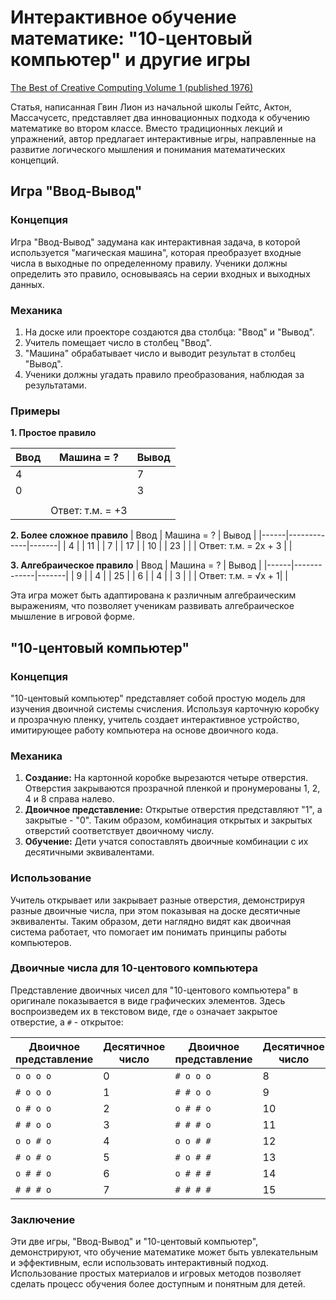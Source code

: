 # Интерактивное обучение математике: "10-центовый компьютер" и другие игры
[The Best of Creative Computing Volume 1 (published 1976)](https://www.atariarchives.org/bcc1/showpage.php?page=189)

Статья, написанная Гвин Лион из начальной школы Гейтс, Актон, Массачусетс, представляет два инновационных подхода к обучению математике во втором классе. Вместо традиционных лекций и упражнений, автор предлагает интерактивные игры, направленные на развитие логического мышления и понимания математических концепций.

## Игра "Ввод-Вывод"

### Концепция
Игра "Ввод-Вывод" задумана как интерактивная задача, в которой используется "магическая машина", которая преобразует входные числа в выходные по определенному правилу. Ученики должны определить это правило, основываясь на серии входных и выходных данных.

### Механика

1.  На доске или проекторе создаются два столбца: "Ввод" и "Вывод".
2.  Учитель помещает число в столбец "Ввод".
3.  "Машина" обрабатывает число и выводит результат в столбец "Вывод".
4.  Ученики должны угадать правило преобразования, наблюдая за результатами.

### Примеры

**1. Простое правило**

| Ввод |  Машина = ? | Вывод |
|------|-------------|-------|
| 4    |             | 7     |
| 0    |             | 3     |
|   |             |   |
|   |  Ответ: т.м. = +3 |   |

**2. Более сложное правило**
| Ввод |  Машина = ? | Вывод |
|------|-------------|-------|
| 4   |              | 11     |
| 7   |              | 17     |
| 10  |              | 23     |
|   |  Ответ: т.м. = 2x + 3 |   |

**3. Алгебраическое правило**
| Ввод |  Машина = ? | Вывод |
|------|-------------|-------|
| 9    |             | 4     |
| 25   |             | 6     |
| 4    |             | 3     |
|   |  Ответ: т.м. = √x + 1|   |

Эта игра может быть адаптирована к различным алгебраическим выражениям, что позволяет ученикам развивать алгебраическое мышление в игровой форме.

## "10-центовый компьютер"

### Концепция
"10-центовый компьютер" представляет собой простую модель для изучения двоичной системы счисления. Используя карточную коробку и прозрачную пленку, учитель создает интерактивное устройство, имитирующее работу компьютера на основе двоичного кода.

### Механика

1.  **Создание:** На картонной коробке вырезаются четыре отверстия. Отверстия закрываются прозрачной пленкой и пронумерованы 1, 2, 4 и 8 справа налево.
2.  **Двоичное представление:** Открытые отверстия представляют "1", а закрытые - "0". Таким образом, комбинация открытых и закрытых отверстий соответствует двоичному числу.
3.  **Обучение:** Дети учатся сопоставлять двоичные комбинации с их десятичными эквивалентами.

### Использование
Учитель открывает или закрывает разные отверстия, демонстрируя разные двоичные числа, при этом показывая на доске десятичные эквиваленты. Таким образом, дети наглядно видят как двоичная система работает, что помогает им понимать принципы работы компьютеров.

### Двоичные числа для 10-центового компьютера
Представление двоичных чисел для "10-центового компьютера" в оригинале показывается в виде графических элементов. Здесь воспроизведем их в текстовом виде, где `o` означает закрытое отверстие, а `#` - открытое:

| Двоичное представление | Десятичное число | Двоичное представление | Десятичное число |
|----------------------|------------------|-----------------------|-------------------|
| `o o o o`             | 0                | `# o o o`              | 8                 |
| `# o o o`             | 1                | `# # o o`              | 9                 |
| `o # o o`             | 2                | `o # # o`             | 10                |
| `# # o o`            | 3                | `# # # o`            | 11                |
| `o o # o`           | 4                | `o o # #`             | 12                |
| `# o # o`            | 5                | `# o # #`            | 13                |
| `o # # o`           | 6                | `o # # #`            | 14                |
| `# # # o`            | 7                | `# # # #`            | 15                |

### Заключение
Эти две игры, "Ввод-Вывод" и "10-центовый компьютер", демонстрируют, что обучение математике может быть увлекательным и эффективным, если использовать интерактивный подход. Использование простых материалов и игровых методов позволяет сделать процесс обучения более доступным и понятным для детей.
